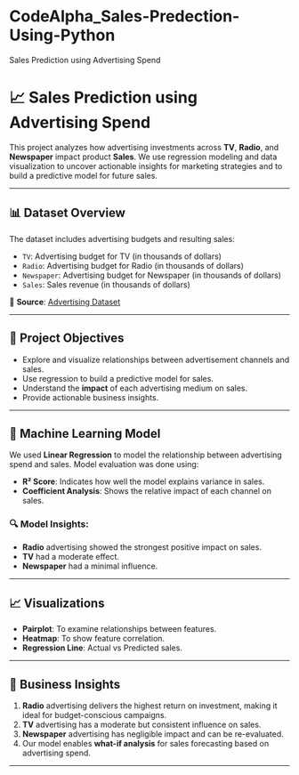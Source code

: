 # CodeAlpha_Sales-Predection-Using-Python
 Sales Prediction using Advertising Spend


# 📈 Sales Prediction using Advertising Spend

This project analyzes how advertising investments across **TV**, **Radio**, and **Newspaper** impact product **Sales**. We use regression modeling and data visualization to uncover actionable insights for marketing strategies and to build a predictive model for future sales.

---

## 📊 Dataset Overview

The dataset includes advertising budgets and resulting sales:

- `TV`: Advertising budget for TV (in thousands of dollars)
- `Radio`: Advertising budget for Radio (in thousands of dollars)
- `Newspaper`: Advertising budget for Newspaper (in thousands of dollars)
- `Sales`: Sales revenue (in thousands of dollars)

📌 **Source**: [Advertising Dataset](https://www.kaggle.com/datasets/)

---

## 🚀 Project Objectives

- Explore and visualize relationships between advertisement channels and sales.
- Use regression to build a predictive model for sales.
- Understand the **impact** of each advertising medium on sales.
- Provide actionable business insights.

---

## 🧠 Machine Learning Model

We used **Linear Regression** to model the relationship between advertising spend and sales. Model evaluation was done using:

- **R² Score**: Indicates how well the model explains variance in sales.
- **Coefficient Analysis**: Shows the relative impact of each channel on sales.

### 🔍 Model Insights:

- **Radio** advertising showed the strongest positive impact on sales.
- **TV** had a moderate effect.
- **Newspaper** had a minimal influence.

---

## 📈 Visualizations

- **Pairplot**: To examine relationships between features.
- **Heatmap**: To show feature correlation.
- **Regression Line**: Actual vs Predicted sales.

---

## 📌 Business Insights

1. **Radio** advertising delivers the highest return on investment, making it ideal for budget-conscious campaigns.
2. **TV** advertising has a moderate but consistent influence on sales.
3. **Newspaper** advertising has negligible impact and can be re-evaluated.
4. Our model enables **what-if analysis** for sales forecasting based on advertising spend.

---

 

